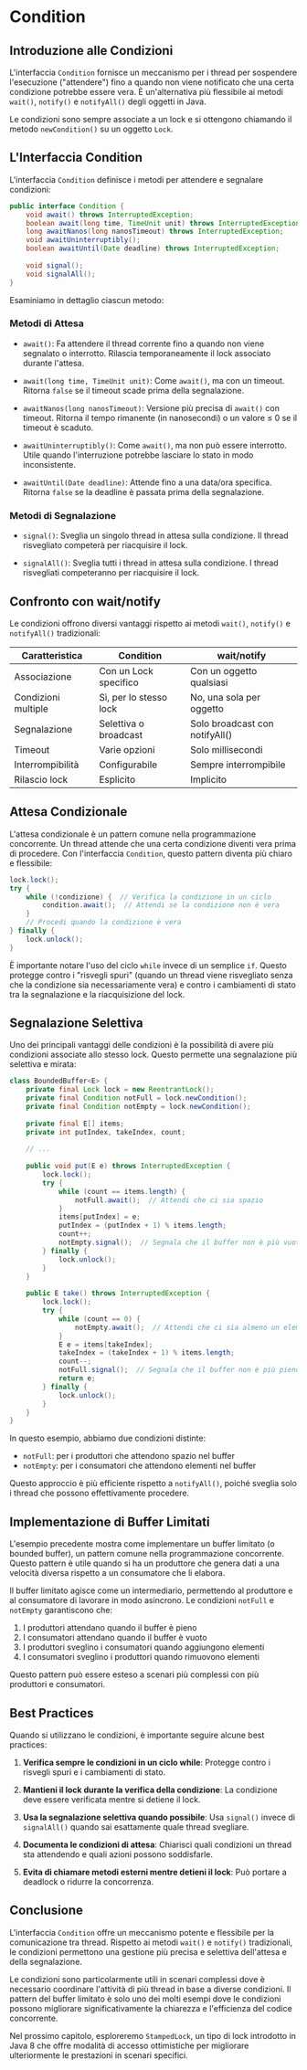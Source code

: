 # Condition
## Introduzione alle Condizioni

L'interfaccia `Condition` fornisce un meccanismo per i thread per sospendere l'esecuzione ("attendere") fino a quando non viene notificato che una certa condizione potrebbe essere vera. È un'alternativa più flessibile ai metodi `wait()`, `notify()` e `notifyAll()` degli oggetti in Java.

Le condizioni sono sempre associate a un lock e si ottengono chiamando il metodo `newCondition()` su un oggetto `Lock`.

## L'Interfaccia Condition

L'interfaccia `Condition` definisce i metodi per attendere e segnalare condizioni:

```java
public interface Condition {
    void await() throws InterruptedException;
    boolean await(long time, TimeUnit unit) throws InterruptedException;
    long awaitNanos(long nanosTimeout) throws InterruptedException;
    void awaitUninterruptibly();
    boolean awaitUntil(Date deadline) throws InterruptedException;
    
    void signal();
    void signalAll();
}
```

Esaminiamo in dettaglio ciascun metodo:

### Metodi di Attesa

- `await()`: Fa attendere il thread corrente fino a quando non viene segnalato o interrotto. Rilascia temporaneamente il lock associato durante l'attesa.

- `await(long time, TimeUnit unit)`: Come `await()`, ma con un timeout. Ritorna `false` se il timeout scade prima della segnalazione.

- `awaitNanos(long nanosTimeout)`: Versione più precisa di `await()` con timeout. Ritorna il tempo rimanente (in nanosecondi) o un valore ≤ 0 se il timeout è scaduto.

- `awaitUninterruptibly()`: Come `await()`, ma non può essere interrotto. Utile quando l'interruzione potrebbe lasciare lo stato in modo inconsistente.

- `awaitUntil(Date deadline)`: Attende fino a una data/ora specifica. Ritorna `false` se la deadline è passata prima della segnalazione.

### Metodi di Segnalazione

- `signal()`: Sveglia un singolo thread in attesa sulla condizione. Il thread risvegliato competerà per riacquisire il lock.

- `signalAll()`: Sveglia tutti i thread in attesa sulla condizione. I thread risvegliati competeranno per riacquisire il lock.

## Confronto con wait/notify

Le condizioni offrono diversi vantaggi rispetto ai metodi `wait()`, `notify()` e `notifyAll()` tradizionali:

| Caratteristica | Condition | wait/notify |
|----------------|-----------|-------------|
| Associazione | Con un Lock specifico | Con un oggetto qualsiasi |
| Condizioni multiple | Sì, per lo stesso lock | No, una sola per oggetto |
| Segnalazione | Selettiva o broadcast | Solo broadcast con notifyAll() |
| Timeout | Varie opzioni | Solo millisecondi |
| Interrompibilità | Configurabile | Sempre interrompibile |
| Rilascio lock | Esplicito | Implicito |

## Attesa Condizionale

L'attesa condizionale è un pattern comune nella programmazione concorrente. Un thread attende che una certa condizione diventi vera prima di procedere. Con l'interfaccia `Condition`, questo pattern diventa più chiaro e flessibile:

```java
lock.lock();
try {
    while (!condizione) {  // Verifica la condizione in un ciclo
        condition.await();  // Attendi se la condizione non è vera
    }
    // Procedi quando la condizione è vera
} finally {
    lock.unlock();
}
```

È importante notare l'uso del ciclo `while` invece di un semplice `if`. Questo protegge contro i "risvegli spuri" (quando un thread viene risvegliato senza che la condizione sia necessariamente vera) e contro i cambiamenti di stato tra la segnalazione e la riacquisizione del lock.

## Segnalazione Selettiva

Uno dei principali vantaggi delle condizioni è la possibilità di avere più condizioni associate allo stesso lock. Questo permette una segnalazione più selettiva e mirata:

```java
class BoundedBuffer<E> {
    private final Lock lock = new ReentrantLock();
    private final Condition notFull = lock.newCondition();
    private final Condition notEmpty = lock.newCondition();
    
    private final E[] items;
    private int putIndex, takeIndex, count;
    
    // ...
    
    public void put(E e) throws InterruptedException {
        lock.lock();
        try {
            while (count == items.length) {
                notFull.await();  // Attendi che ci sia spazio
            }
            items[putIndex] = e;
            putIndex = (putIndex + 1) % items.length;
            count++;
            notEmpty.signal();  // Segnala che il buffer non è più vuoto
        } finally {
            lock.unlock();
        }
    }
    
    public E take() throws InterruptedException {
        lock.lock();
        try {
            while (count == 0) {
                notEmpty.await();  // Attendi che ci sia almeno un elemento
            }
            E e = items[takeIndex];
            takeIndex = (takeIndex + 1) % items.length;
            count--;
            notFull.signal();  // Segnala che il buffer non è più pieno
            return e;
        } finally {
            lock.unlock();
        }
    }
}
```

In questo esempio, abbiamo due condizioni distinte:
- `notFull`: per i produttori che attendono spazio nel buffer
- `notEmpty`: per i consumatori che attendono elementi nel buffer

Questo approccio è più efficiente rispetto a `notifyAll()`, poiché sveglia solo i thread che possono effettivamente procedere.

## Implementazione di Buffer Limitati

L'esempio precedente mostra come implementare un buffer limitato (o bounded buffer), un pattern comune nella programmazione concorrente. Questo pattern è utile quando si ha un produttore che genera dati a una velocità diversa rispetto a un consumatore che li elabora.

Il buffer limitato agisce come un intermediario, permettendo al produttore e al consumatore di lavorare in modo asincrono. Le condizioni `notFull` e `notEmpty` garantiscono che:

1. I produttori attendano quando il buffer è pieno
2. I consumatori attendano quando il buffer è vuoto
3. I produttori sveglino i consumatori quando aggiungono elementi
4. I consumatori sveglino i produttori quando rimuovono elementi

Questo pattern può essere esteso a scenari più complessi con più produttori e consumatori.

## Best Practices

Quando si utilizzano le condizioni, è importante seguire alcune best practices:

1. **Verifica sempre le condizioni in un ciclo while**: Protegge contro i risvegli spuri e i cambiamenti di stato.

2. **Mantieni il lock durante la verifica della condizione**: La condizione deve essere verificata mentre si detiene il lock.

3. **Usa la segnalazione selettiva quando possibile**: Usa `signal()` invece di `signalAll()` quando sai esattamente quale thread svegliare.

4. **Documenta le condizioni di attesa**: Chiarisci quali condizioni un thread sta attendendo e quali azioni possono soddisfarle.

5. **Evita di chiamare metodi esterni mentre detieni il lock**: Può portare a deadlock o ridurre la concorrenza.

## Conclusione

L'interfaccia `Condition` offre un meccanismo potente e flessibile per la comunicazione tra thread. Rispetto ai metodi `wait()` e `notify()` tradizionali, le condizioni permettono una gestione più precisa e selettiva dell'attesa e della segnalazione.

Le condizioni sono particolarmente utili in scenari complessi dove è necessario coordinare l'attività di più thread in base a diverse condizioni. Il pattern del buffer limitato è solo uno dei molti esempi dove le condizioni possono migliorare significativamente la chiarezza e l'efficienza del codice concorrente.

Nel prossimo capitolo, esploreremo `StampedLock`, un tipo di lock introdotto in Java 8 che offre modalità di accesso ottimistiche per migliorare ulteriormente le prestazioni in scenari specifici.